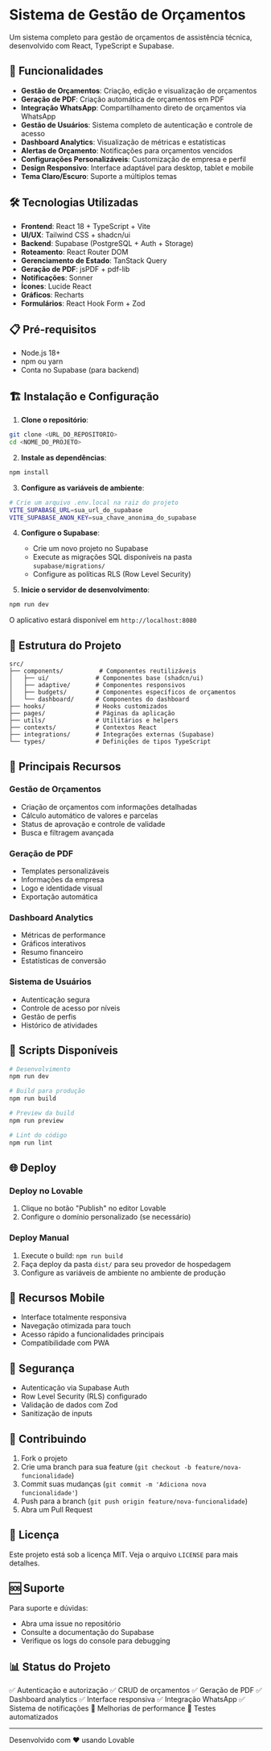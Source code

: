 
# Sistema de Gestão de Orçamentos

Um sistema completo para gestão de orçamentos de assistência técnica, desenvolvido com React, TypeScript e Supabase.

## 🚀 Funcionalidades

- **Gestão de Orçamentos**: Criação, edição e visualização de orçamentos
- **Geração de PDF**: Criação automática de orçamentos em PDF
- **Integração WhatsApp**: Compartilhamento direto de orçamentos via WhatsApp
- **Gestão de Usuários**: Sistema completo de autenticação e controle de acesso
- **Dashboard Analytics**: Visualização de métricas e estatísticas
- **Alertas de Orçamento**: Notificações para orçamentos vencidos
- **Configurações Personalizáveis**: Customização de empresa e perfil
- **Design Responsivo**: Interface adaptável para desktop, tablet e mobile
- **Tema Claro/Escuro**: Suporte a múltiplos temas

## 🛠️ Tecnologias Utilizadas

- **Frontend**: React 18 + TypeScript + Vite
- **UI/UX**: Tailwind CSS + shadcn/ui
- **Backend**: Supabase (PostgreSQL + Auth + Storage)
- **Roteamento**: React Router DOM
- **Gerenciamento de Estado**: TanStack Query
- **Geração de PDF**: jsPDF + pdf-lib
- **Notificações**: Sonner
- **Ícones**: Lucide React
- **Gráficos**: Recharts
- **Formulários**: React Hook Form + Zod

## 📋 Pré-requisitos

- Node.js 18+ 
- npm ou yarn
- Conta no Supabase (para backend)

## 🏗️ Instalação e Configuração

1. **Clone o repositório**:
```bash
git clone <URL_DO_REPOSITORIO>
cd <NOME_DO_PROJETO>
```

2. **Instale as dependências**:
```bash
npm install
```

3. **Configure as variáveis de ambiente**:
```bash
# Crie um arquivo .env.local na raiz do projeto
VITE_SUPABASE_URL=sua_url_do_supabase
VITE_SUPABASE_ANON_KEY=sua_chave_anonima_do_supabase
```

4. **Configure o Supabase**:
   - Crie um novo projeto no Supabase
   - Execute as migrações SQL disponíveis na pasta `supabase/migrations/`
   - Configure as políticas RLS (Row Level Security)

5. **Inicie o servidor de desenvolvimento**:
```bash
npm run dev
```

O aplicativo estará disponível em `http://localhost:8080`

## 📁 Estrutura do Projeto

```
src/
├── components/          # Componentes reutilizáveis
│   ├── ui/             # Componentes base (shadcn/ui)
│   ├── adaptive/       # Componentes responsivos
│   ├── budgets/        # Componentes específicos de orçamentos
│   └── dashboard/      # Componentes do dashboard
├── hooks/              # Hooks customizados
├── pages/              # Páginas da aplicação
├── utils/              # Utilitários e helpers
├── contexts/           # Contextos React
├── integrations/       # Integrações externas (Supabase)
└── types/              # Definições de tipos TypeScript
```

## 🎯 Principais Recursos

### Gestão de Orçamentos
- Criação de orçamentos com informações detalhadas
- Cálculo automático de valores e parcelas
- Status de aprovação e controle de validade
- Busca e filtragem avançada

### Geração de PDF
- Templates personalizáveis
- Informações da empresa
- Logo e identidade visual
- Exportação automática

### Dashboard Analytics
- Métricas de performance
- Gráficos interativos
- Resumo financeiro
- Estatísticas de conversão

### Sistema de Usuários
- Autenticação segura
- Controle de acesso por níveis
- Gestão de perfis
- Histórico de atividades

## 🔧 Scripts Disponíveis

```bash
# Desenvolvimento
npm run dev

# Build para produção
npm run build

# Preview da build
npm run preview

# Lint do código
npm run lint
```

## 🌐 Deploy

### Deploy no Lovable
1. Clique no botão "Publish" no editor Lovable
2. Configure o domínio personalizado (se necessário)

### Deploy Manual
1. Execute o build: `npm run build`
2. Faça deploy da pasta `dist/` para seu provedor de hospedagem
3. Configure as variáveis de ambiente no ambiente de produção

## 📱 Recursos Mobile

- Interface totalmente responsiva
- Navegação otimizada para touch
- Acesso rápido a funcionalidades principais
- Compatibilidade com PWA

## 🔐 Segurança

- Autenticação via Supabase Auth
- Row Level Security (RLS) configurado
- Validação de dados com Zod
- Sanitização de inputs

## 🤝 Contribuindo

1. Fork o projeto
2. Crie uma branch para sua feature (`git checkout -b feature/nova-funcionalidade`)
3. Commit suas mudanças (`git commit -m 'Adiciona nova funcionalidade'`)
4. Push para a branch (`git push origin feature/nova-funcionalidade`)
5. Abra um Pull Request

## 📄 Licença

Este projeto está sob a licença MIT. Veja o arquivo `LICENSE` para mais detalhes.

## 🆘 Suporte

Para suporte e dúvidas:
- Abra uma issue no repositório
- Consulte a documentação do Supabase
- Verifique os logs do console para debugging

## 📊 Status do Projeto

✅ Autenticação e autorização
✅ CRUD de orçamentos
✅ Geração de PDF
✅ Dashboard analytics
✅ Interface responsiva
✅ Integração WhatsApp
✅ Sistema de notificações
🔄 Melhorias de performance
🔄 Testes automatizados

---

Desenvolvido com ❤️ usando Lovable
